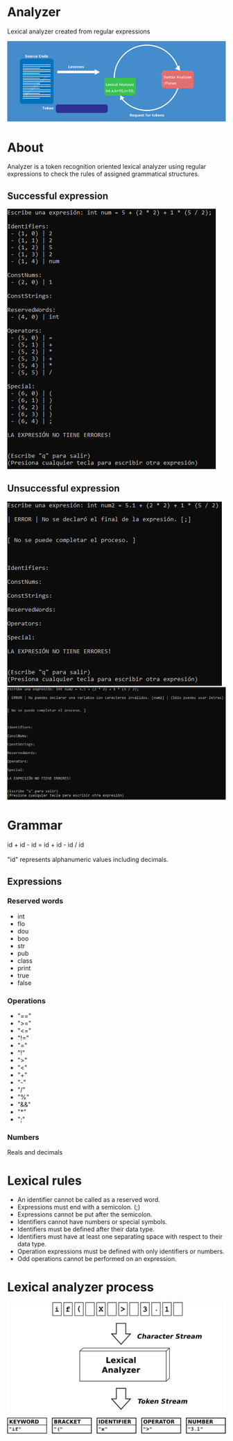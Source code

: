 # Analyzer
Lexical analyzer created from regular expressions

![Lexical-Analysis](docs/Lexical-Analysis.png)

# About
Analyzer is a token recognition oriented lexical analyzer using regular expressions to check the rules of assigned grammatical structures.

## Successful expression
![successful-expression](docs/successful-expression.png)

## Unsuccessful expression
![unsuccessful-expression2](docs/unsuccessful-expression2.png)
![unsuccessful-expression1](docs/unsuccessful-expression1.png)


# Grammar
id + id - id = id + id - id / id <br/><br/>
"id" represents alphanumeric values including decimals.

## Expressions

### Reserved words
* int
* flo
* dou
* boo
* str
* pub
* class
* print
* true
* false

### Operations
* "=="
* ">="
* "<="
* "!="
* "="
* "!"
* ">"
* "<"
* "+"
* "-"
* "/"
* "%"
* "&&"
* "*"
* ";"

### Numbers
Reals and decimals

# Lexical rules
* An identifier cannot be called as a reserved word.
* Expressions must end with a semicolon. (;)
* Expressions cannot be put after the semicolon.
* Identifiers cannot have numbers or special symbols.
* Identifiers must be defined after their data type.
* Identifiers must have at least one separating space with respect to their data type.
* Operation expressions must be defined with only identifiers or numbers.
* Odd operations cannot be performed on an expression.

# Lexical analyzer process
![lexical-analysis-process](docs/lexical-analysis-process.png)
